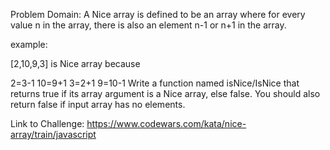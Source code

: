 Problem Domain:
A Nice array is defined to be an array where for every value n in the array, there is also an element n-1 or n+1 in the array.

example:

[2,10,9,3] is Nice array because

2=3-1
10=9+1
3=2+1
9=10-1
Write a function named isNice/IsNice that returns true if its array argument is a Nice array, else false. You should also return false if input array has no elements.

Link to Challenge:
https://www.codewars.com/kata/nice-array/train/javascript